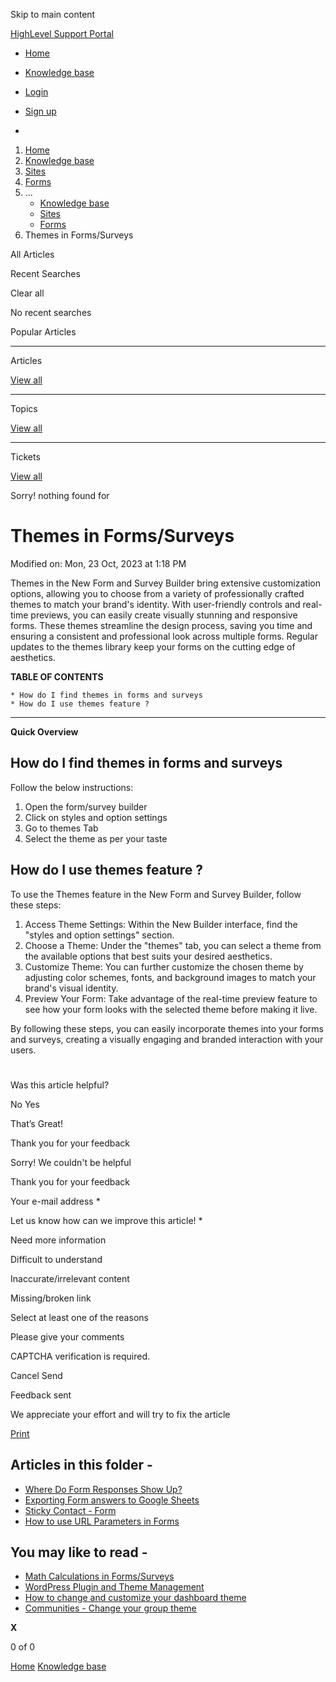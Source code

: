 Skip to main content

[ HighLevel Support Portal ](https://help.gohighlevel.com)

  * [ Home ](/support/home)
  * [ Knowledge base ](/support/solutions)

  * [Login](/support/login)
  * [Sign up](/support/signup)
  * 

  1. [Home](/support/home)
  2. [Knowledge base](/support/solutions)
  3. [Sites](/support/solutions/48000449581)
  4. [Forms](/support/solutions/folders/48000665899)
  5. ... 
     * [Knowledge base](/support/solutions)
     * [Sites](/support/solutions/48000449581)
     * [Forms](/support/solutions/folders/48000665899)
  6. Themes in Forms/Surveys

All  Articles 

Recent Searches

Clear all

No recent searches

Popular Articles

* * *

Articles

[View all](/support/search/solutions)

* * *

Topics

[View all](/support/search/topics)

* * *

Tickets

[View all](/support/search/tickets)

Sorry! nothing found for   

# Themes in Forms/Surveys

Modified on: Mon, 23 Oct, 2023 at 1:18 PM

Themes in the New Form and Survey Builder bring extensive customization options, allowing you to choose from a variety of professionally crafted themes to match your brand's identity. With user-friendly controls and real-time previews, you can easily create visually stunning and responsive forms. These themes streamline the design process, saving you time and ensuring a consistent and professional look across multiple forms. Regular updates to the themes library keep your forms on the cutting edge of aesthetics.

**TABLE OF CONTENTS**

    * How do I find themes in forms and surveys
    * How do I use themes feature ?

* * *

**Quick Overview**

## How do I find themes in forms and surveys

Follow the below instructions:

  1. Open the form/survey builder
  2. Click on styles and option settings
  3. Go to themes Tab
  4. Select the theme as per your taste

## How do I use themes feature ?

To use the Themes feature in the New Form and Survey Builder, follow these steps:

  1. Access Theme Settings: Within the New Builder interface, find the "styles and option settings" section.
  2. Choose a Theme: Under the "themes" tab, you can select a theme from the available options that best suits your desired aesthetics.
  3. Customize Theme: You can further customize the chosen theme by adjusting color schemes, fonts, and background images to match your brand's visual identity.
  4. Preview Your Form: Take advantage of the real-time preview feature to see how your form looks with the selected theme before making it live.

By following these steps, you can easily incorporate themes into your forms and surveys, creating a visually engaging and branded interaction with your users.

#   

Was this article helpful?

No  Yes 

That’s Great!

Thank you for your feedback

Sorry! We couldn't be helpful

Thank you for your feedback

Your e-mail address *

Let us know how can we improve this article! *

Need more information 

Difficult to understand 

Inaccurate/irrelevant content 

Missing/broken link 

Select at least one of the reasons 

Please give your comments 

CAPTCHA verification is required. 

Cancel  Send 

Feedback sent

We appreciate your effort and will try to fix the article

[Print](javascript:print\(\))

## Articles in this folder -

  * [Where Do Form Responses Show Up?](/support/solutions/articles/48000979916-where-do-form-responses-show-up-)
  * [Exporting Form answers to Google Sheets](/support/solutions/articles/48000979918-exporting-form-answers-to-google-sheets)
  * [Sticky Contact - Form](/support/solutions/articles/48000979919-sticky-contact-form)
  * [How to use URL Parameters in Forms](/support/solutions/articles/48001164119-how-to-use-url-parameters-in-forms)

## You may like to read -

  * [Math Calculations in Forms/Surveys](/support/solutions/articles/155000003634-math-calculations-in-forms-surveys)
  * [WordPress Plugin and Theme Management](/support/solutions/articles/48001231547-wordpress-plugin-and-theme-management)
  * [How to change and customize your dashboard theme](/support/solutions/articles/155000003966-how-to-change-and-customize-your-dashboard-theme)
  * [Communities - Change your group theme](/support/solutions/articles/155000002455-communities-change-your-group-theme)

**X**

0 of 0 []()

[Home](/support/home) [Knowledge base](/support/solutions)
